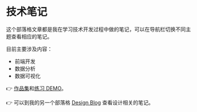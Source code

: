 # 技术笔记

这个部落格文章都是我在学习技术开发过程中做的笔记，可以在导航栏切换不同主题查看相应的笔记。

目前主要涉及内容：

* 前端开发
* 数据分析
* 数据可视化

:point_right: [作品集](http://benbinbin.gitee.io/portfolio-cn/#projects)和[练习 DEMO](http://benbinbin.gitee.io/portfolio-cn/exercise.html)。

:point_right: 可以到我的另一个部落格 [Design Blog](http://binbindesign.gitee.io/) 查看设计相关的笔记。